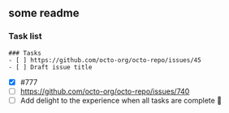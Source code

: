 ## some readme

### Task list
```[tasklist]
### Tasks
- [ ] https://github.com/octo-org/octo-repo/issues/45
- [ ] Draft issue title
```

- [x] #777
- [ ] https://github.com/octo-org/octo-repo/issues/740
- [ ] Add delight to the experience when all tasks are complete :tada: